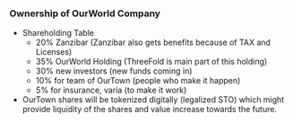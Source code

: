 ### Ownership of OurWorld Company

- Shareholding Table
    - 20% Zanzibar (Zanzibar also gets benefits because of TAX and Licenses)
    - 35% OurWorld Holding (ThreeFold is main part of this holding)
    - 30% new investors (new funds coming in)
    - 10% for team of OurTown (people who make it happen)
    - 5% for insurance, varia (to make it work)
- OurTown shares will be tokenized digitally (legalized STO) which might provide liquidity of the shares and value increase towards the future.